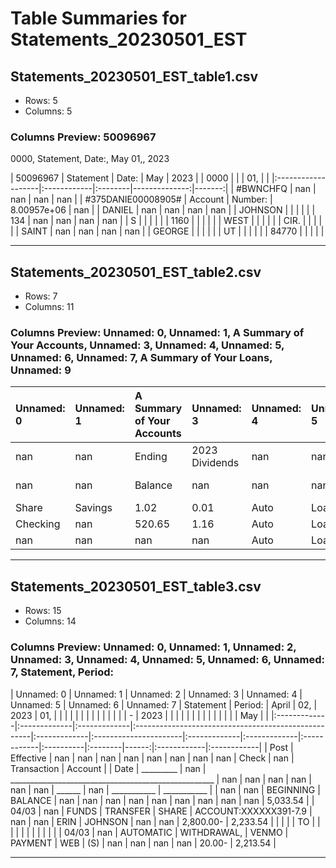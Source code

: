 # Table Summaries for Statements_20230501_EST

## Statements_20230501_EST_table1.csv
- Rows: 5
- Columns: 5
### Columns Preview: 50096967
0000, Statement, Date:, May
01,, 2023

| 50096967           | Statement   | Date:   |           May |   2023 |
| 0000               |             |         |           01, |        |
|:-------------------|:------------|:--------|--------------:|-------:|
| #BWNCHFQ           | nan         | nan     | nan           |    nan |
| #375DANIE00008905# | Account     | Number: |   8.00957e+06 |    nan |
| DANIEL             | nan         | nan     | nan           |    nan |
| JOHNSON            |             |         |               |        |
| 134                | nan         | nan     | nan           |    nan |
| S                  |             |         |               |        |
| 1160               |             |         |               |        |
| WEST               |             |         |               |        |
| CIR.               |             |         |               |        |
| SAINT              | nan         | nan     | nan           |    nan |
| GEORGE             |             |         |               |        |
| UT                 |             |         |               |        |
| 84770              |             |         |               |        |

---
## Statements_20230501_EST_table2.csv
- Rows: 7
- Columns: 11
### Columns Preview: Unnamed: 0, Unnamed: 1, A Summary of Your Accounts, Unnamed: 3, Unnamed: 4, Unnamed: 5, Unnamed: 6, Unnamed: 7, A Summary of Your Loans, Unnamed: 9

| Unnamed: 0   | Unnamed: 1   | A Summary of Your Accounts   | Unnamed: 3     | Unnamed: 4   | Unnamed: 5   |   Unnamed: 6 | Unnamed: 7   | A Summary of Your Loans   | Unnamed: 9   | Unnamed: 10   |
|:-------------|:-------------|:-----------------------------|:---------------|:-------------|:-------------|-------------:|:-------------|:--------------------------|:-------------|:--------------|
| nan          | nan          | Ending                       | 2023 Dividends | nan          | nan          |          nan | Ending       | Total                     | Next         | 2023          |
| nan          | nan          | Balance                      | nan            | nan          | nan          |          nan | Balance      | Amount Due                | Payment      | Interest      |
| Share        | Savings      | 1.02                         | 0.01           | Auto         | Loan         |            1 | 15,150.65    | 317.81                    | 05/26/2023   | 209.24        |
| Checking     | nan          | 520.65                       | 1.16           | Auto         | Loan         |            3 | 0.00         | 0.00                      | nan          | 750.24        |
| nan          | nan          | nan                          | nan            | Auto         | Loan         |            4 | 71,034.80    | 1,214.21                  | 05/30/2023   | 0.00          |

---
## Statements_20230501_EST_table3.csv
- Rows: 15
- Columns: 14
### Columns Preview: Unnamed: 0, Unnamed: 1, Unnamed: 2, Unnamed: 3, Unnamed: 4, Unnamed: 5, Unnamed: 6, Unnamed: 7, Statement, Period:

| Unnamed: 0   | Unnamed: 1   | Unnamed: 2   | Unnamed: 3                                          | Unnamed: 4   | Unnamed: 5            | Unnamed: 6   | Unnamed: 7   | Statement   | Period:   | April   |   02, | 2023        | 01,         |
|              |              |              |                                                     |              |                       |              |              |             |           |         |       | -           | 2023        |
|              |              |              |                                                     |              |                       |              |              |             |           |         |       | May         |             |
|:-------------|:-------------|:-------------|:----------------------------------------------------|:-------------|:----------------------|:-------------|:-------------|:------------|:----------|:--------|------:|:------------|:------------|
| Post         | Effective    | nan          | nan                                                 | nan          | nan                   | nan          | nan          | nan         | nan       | Check   |   nan | Transaction | Account     |
| Date         | _________    | nan          | ___________________________________________________ | nan          | nan                   | nan          | nan          | nan         | nan       | ______  |   nan | ___________ | ___________ |
| nan          | nan          | BEGINNING    | BALANCE                                             | nan          | nan                   | nan          | nan          | nan         | nan       | nan     |   nan | nan         | 5,033.54    |
| 04/03        | nan          | FUNDS        | TRANSFER                                            | SHARE        | ACCOUNT:XXXXXX391-7.9 | nan          | nan          | ERIN        | JOHNSON   | nan     |   nan | 2,800.00-   | 2,233.54    |
|              |              |              | TO                                                  |              |                       |              |              |             |           |         |       |             |             |
| 04/03        | nan          | AUTOMATIC    | WITHDRAWAL,                                         | VENMO        | PAYMENT               | WEB          | (S)          | nan         | nan       | nan     |   nan | 20.00-      | 2,213.54    |

---